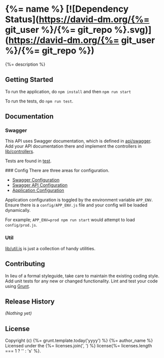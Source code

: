 # {%= name %} [![Dependency Status](https://david-dm.org/{%= git_user %}/{%= git_repo %}.svg)](https://david-dm.org/{%= git_user %}/{%= git_repo %})

{%= description %}

## Getting Started
To run the application, do `npm install` and then `npm run start`

To run the tests, do `npm run test`.

## Documentation
### Swagger
This API uses Swagger documentation, which is defined in [api/swagger](api/swagger).  Add your API documentation there and implement the controllers in [lib/controllers](lib/controllers).

Tests are found in [test](test).

### Config
There are three areas for configuration.

  - [Swagger Configuration](config/default.yaml)
  - [Swagger API Configuration](api/swagger/swagger.yaml)
  - [Application Configuration](config/index.js)

Application configuration is toggled by the environment variable `APP_ENV`.  Ensure there is a `config/APP_ENV.js` file and your config will be loaded dynamically.

For example; `APP_ENV=prod npm run start` would attempt to load `config/prod.js`.

### Util
[lib/util.js](lib/util.js) is just a collection of handy utilities.

## Contributing
In lieu of a formal styleguide, take care to maintain the existing coding style. Add unit tests for any new or changed functionality. Lint and test your code using [Grunt](http://gruntjs.com/).

## Release History
_(Nothing yet)_

## License
Copyright (c) {%= grunt.template.today('yyyy') %} {%= author_name %}
Licensed under the {%= licenses.join(', ') %} license{%= licenses.length === 1 ? '' : 's' %}.
